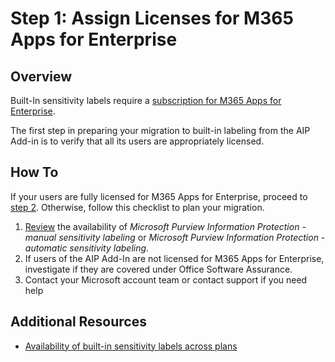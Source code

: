 # Step 1: Assign Licenses for M365 Apps for Enterprise
## Overview
Built-In sensitivity labels require a [subscription for M365 Apps for Enterprise](https://learn.microsoft.com/en-us/office365/servicedescriptions/office-applications-service-description/office-applications-service-description). 

The first step in preparing your migration to built-in labeling from the AIP Add-in is to verify that all its users are appropriately licensed.

## How To
If your users are fully licensed for M365 Apps for Enterprise, proceed to [step 2](AIP2MIPStep2.md). Otherwise, follow this checklist to plan your migration.

1. [Review](https://learn.microsoft.com/en-us/office365/servicedescriptions/office-applications-service-description/office-applications-service-description#feature-availability) the availability of *Microsoft Purview Information Protection - manual sensitivity labeling* or *Microsoft Purview Information Protection - automatic sensitivity labeling*.
2. If users of the AIP Add-In are not licensed for M365 Apps for Enterprise, investigate if they are covered under Office Software Assurance.
3. Contact your Microsoft account team or contact support if you need help

## Additional Resources
- [Availability of built-in sensitivity labels across plans](https://learn.microsoft.com/en-us/office365/servicedescriptions/office-applications-service-description/office-applications-service-description#feature-availability)
